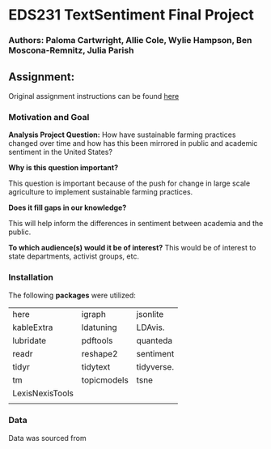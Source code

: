 # EDS231 TextSentiment Final Project

### Authors: Paloma Cartwright, Allie Cole, Wylie Hampson, Ben Moscona-Remnitz, Julia Parish

## Assignment:

Original assignment instructions can be found [here](https://maro406.github.io/EDS_231-text-sentiment/Group_Project.html)

### Motivation and Goal

**Analysis Project Question:** How have sustainable farming practices changed over time and how has this been mirrored in public and academic sentiment in the United States?

**Why is this question important?**

This question is important because of the push for change in large scale agriculture to implement sustainable farming practices.

**Does it fill gaps in our knowledge?**

This will help inform the differences in sentiment between academia and the public.

**To which audience(s) would it be of interest?**
This would be of interest to state departments, activist groups, etc. 


### Installation

The following **packages** were utilized:

|            |            |                |
| ---------- | -----------| ---------------|
| here       | igraph     | jsonlite       | 
| kableExtra | ldatuning  | LDAvis.        |
| lubridate  | pdftools   | quanteda       |
| readr      | reshape2   | sentiment      |
| tidyr      | tidytext   | tidyverse.     |
| tm         | topicmodels| tsne           | 
| LexisNexisTools    |         |           |
|     |         |           |

### Data

Data was sourced from 
